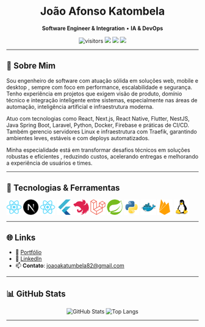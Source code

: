 <h1 align="center">João Afonso Katombela</h1>

<p align="center">
  <strong>Software Engineer & Integration</strong> • <strong>IA & DevOps</strong>
</p>

<p align="center">
  <img src="https://komarev.com/ghpvc/?username=katumbela&label=Profile+Views&color=blue&style=flat-square" alt="visitors"/>
  <img src="https://img.shields.io/badge/Code-Clean%20%26%20Performant-blue?style=flat-square&logo=codefactor"/>
  <img src="https://img.shields.io/badge/Focus-Efficiency-lightgrey?style=flat-square&logo=vercel"/>
  <img src="https://img.shields.io/badge/Status-Building%20Awesome%20Things-success?style=flat-square&logo=rocket"/>
</p>

---

## 🧠 Sobre Mim  
Sou engenheiro de software com atuação sólida em soluções web, mobile e desktop , sempre com foco em performance, escalabilidade e segurança.  
Tenho experiência em projetos que exigem visão de produto, domínio técnico e integração inteligente entre sistemas, especialmente nas áreas de automação, inteligência artificial e infraestrutura moderna.

Atuo com tecnologias como React, Next.js, React Native, Flutter, NestJS, Java Spring Boot, Laravel, Python, Docker, Firebase e práticas de CI/CD. Também gerencio servidores Linux e infraestrutura com Traefik, garantindo ambientes leves, estáveis e com deploys automatizados.

Minha especialidade está em transformar desafios técnicos em soluções robustas e eficientes , reduzindo custos, acelerando entregas e melhorando a experiência de usuários e times.

---

## 🚀 Tecnologias & Ferramentas

<p align="left">
  <img src="https://raw.githubusercontent.com/devicons/devicon/refs/heads/master/icons/react/react-original.svg" alt="React" width="40" height="40"/>
  <img src="https://raw.githubusercontent.com/devicons/devicon/refs/heads/master/icons/nextjs/nextjs-original.svg" alt="Next.js" width="40" height="40"/>
  <img src="https://raw.githubusercontent.com/devicons/devicon/refs/heads/master/icons/react/react-original.svg" alt="React Native" width="40" height="40"/>
  <img src="https://raw.githubusercontent.com/devicons/devicon/refs/heads/master/icons/flutter/flutter-original.svg" alt="Flutter" width="40" height="40"/>
  <img src="https://raw.githubusercontent.com/devicons/devicon/refs/heads/master/icons/nestjs/nestjs-original.svg" alt="NestJS" width="40" height="40"/>
  <img src="https://raw.githubusercontent.com/devicons/devicon/refs/heads/master/icons/laravel/laravel-original.svg" alt="Laravel" width="40" height="40"/>
  <img src="https://raw.githubusercontent.com/devicons/devicon/refs/heads/master/icons/spring/spring-original.svg" alt="Spring Boot" width="40" height="40"/>
  <img src="https://raw.githubusercontent.com/devicons/devicon/refs/heads/master/icons/python/python-original.svg" alt="Python" width="40" height="40"/>
  <img src="https://raw.githubusercontent.com/devicons/devicon/refs/heads/master/icons/docker/docker-original.svg" alt="Docker" width="40" height="40"/>
  <img src="https://raw.githubusercontent.com/devicons/devicon/refs/heads/master/icons/firebase/firebase-plain.svg" alt="Firebase" width="40" height="40"/>
  <img src="https://raw.githubusercontent.com/devicons/devicon/refs/heads/master/icons/linux/linux-original.svg" alt="Linux" width="40" height="40"/>
</p>

---

## 🌐 Links

- 🔗 [Portfólio](https://katumbela.r360.ao)  
- 🔗 [LinkedIn](https://linkedin.com/in/joao-afonso-katumbela)  
- 📫 **Contato**: joaoakatumbela82@gmail.com

---

## 📊 GitHub Stats

<p align="center">
  <img src="https://github-readme-stats.vercel.app/api?username=katumbela&show_icons=true&theme=github_dark&count_private=true" alt="GitHub Stats" height="160"/>
  <img src="https://github-readme-stats.vercel.app/api/top-langs/?username=katumbela&layout=compact&theme=github_dark" alt="Top Langs" height="160"/>
</p>

---

